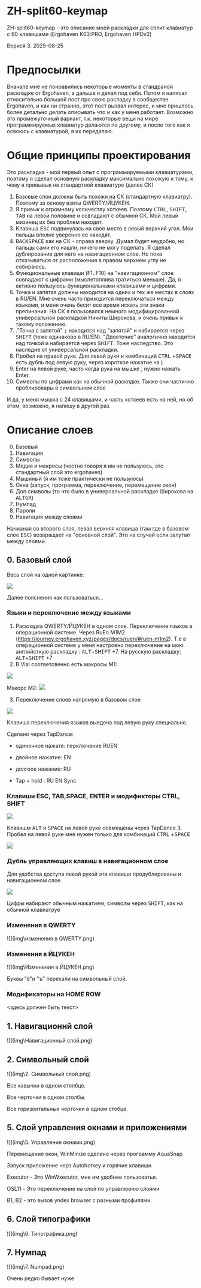 # ZH-split60-keymap

ZH-split60-keymap - это описание моей раскладки для сплит клавиатур с 60 клавишами (Ergohaven K03:PRO, Ergohaven HPDv2)

Верися 3. 2025-08-25

# Предпосылки

Вначале мне не понравились некоторые моменты в стандраной раскладке от Ergohaven, а дальше я делал под себя. Потом я написал относительно большой пост про свою расладку в сообществе Ergohaven, и как ни странно, этот пост вызвал интерес, и мне пришлось более детально делать  описывать что и как у меня работает. Возможно это промежуточный вариант, т.к. некоторые вещи на мире программируемых клавиатур делаются по другому, и после того как я освоюсь с клавиатурой, я их передалаю.
# Общие принципы проектирования 
Это раскладка - мой первый опыт с программируемыми клавиатурами, поэтому я сделал основную раскладку максимально похожую к тому, к чему я привывык на стандартной клавиатуре (далее СК)

1. Базовые слои должны быть похожи на СК (стандартную клавиатру). Поэтому за основу взяты QWERTY/ЙЦУКЕН.
2. Я привык к огромному количеству хоткеев. Поэтому <KBD>CTRL</KBD>, <KBD>SHIFT</KBD>, <KBD>TAB</KBD> на левой половине и совпадают с обычной СК. Мой левый мизинец их без проблем находит.
3. Клавиша <KBD>ESC</KBD> подвинулась на свое место в левый верхний угол. Мои пальцы вполне уверенно ее находят.
4. <KBD>BACKSPACE</KBD> как на СК - справа вверху. Думал будет неудобно, но пальцы сами его нашли, ничего не могу поделать. Я сделал дублирование для него на навигационном слое. Но пока отказываться от расположения в правом верхнем углу не собираюсь.
5. Функциональные клавиши (F1..F10) на "навигационном" слое совпадают с цифрами (мыслетоплива тратиться меньше). Да, я активно пользуюсь функциональными клавишами и цифрами.
6. Точка и запятая должны находится на одних и тех же местах в слоях в RU/EN. Мне очень часто приходится переключаться между языками, и меня очень бесит все время искать эти знаки препинания. На СК я пользовался немного модифицированной универсальной раскладкой Никиты Широкова, и очень привык к такому положению.
7. ."Точка c запятой"  <KBD>;</KBD> находится над "запятой" и набирается через <KBD>SHIFT</KBD> (тоже одинаково в RU/EN).  "Двоеточие" аналогично находится над точкой и набирается через <KBD>SHIFT</KBD>. Тоже наследство. Это наследие от универсальной раскладки. 
8. Пробел на правой руке.  Для левой руки и комбинаций <KBD>CTRL</KBD> +<KBD>SPACE</KBD> есть дубль под левую руку, через короткое нажатие на )
9. Enter  на левой руке, часто когда рука на мышке , нужно нажать Enter.
10. Символы по цифрами как на обычной расклдке. Также они частично проблировары в символьном слое


И да, у меня мышка с 24 клавишами, и часть хоткеев есть на ней, но об этом, возможно, я напишу в другой раз.


# Описание слоев

0. Базовый
1. Навигация
2. Символы
3. Медиа и макросы (честно говоря я им не пользуюсь, это стандартный слой это ergohaven)
4. Мышиный  (я им тоже практически не пользуюсь)
5. Окна (запуск, программа, переключение, перемещение окон)
6. Доп символы (то что было в универсальной раскладке Широкова на <KBD>ALTGR</KBD>)
7. Нумпад
8. Пароли
11. Навигация между слоями

Начианая со второго слоя, левая верхняя клавиша (там где в базовом слое <KBD>ESC</KBD>) возвращает на "основной слой". Это на случай если залутал между слоями.

## 0. Базовый слой

Весь слой на одной картинке:

![](img/base_all.png)

Далее пояснения как пользоваться...

### Языки и переключение между языками

1. Раскладка QWERTY/ЙЦУКЕН в одном слое. Переключение языков в операционной системе. Через  RuEn M1M2 (https://journey.ergohaven.xyz/pages/docs/ruen/#ruen-m1m2). Т.е в операционной системе у меня настроено переключение на мою английсткую раскладку : <KBD>ALT</KBD>+<KBD>SHIFT</KBD> +7. На русскую раскладку: <KBD>ALT</KBD>+<KBD>SHIFT</KBD> +7
2. В Vial соответсвенно есть макросы M1:

![](img\base_M1.png) 

Макорс M2:
![](img\base_M2.png)



3.   Переключение слоев напрямую в базовом слое

   ![](C:\USR\Zhukov\github\hpd_l_zh\img\base_ruen.png)

Клавиша переключения языков выедена под левую руку специально.

Сделано через TapDance:

* одиночное нажате: перключение RUEN

* двойное нажатие: EN

* долгоое нажание: RU

* Tap + hold : RU EN Sync

### Клавиши ESC, TAB,SPACE, ENTER  и модификторы CTRL, SHIFT

![](img\base_CTRL.png)

Клавишм <KBD>ALT</KBD> и <KBD>SPACE</KBD> на левой руке совмещены  через TapDance 3. Пробел на левой руке мне нужен только для комбинаций <KBD>CTRL</KBD> +<KBD>SPACE</KBD>

![](C:\USR\Zhukov\github\hpd_l_zh\img\TD3.png)

### Дубль управляющих клавиш в навигационном слое

Для удобства доступа левой рукой эти клавиши продублированы и навигационном слое

![](img\NAV_CTRL.png)

Цифры набирают обычным нажатием, символы через <KBD>SHIFT</KBD>,  как на обычной клавиатруе

### Изменения в QWERTY

![](img\изменения в QWERTY.png)

###  Изменения в ЙЦУКЕН

![](img\Изменения в ЙЦУКЕН.png)

Буквы "ё"и "ъ" перехали на символьный слой.

### Модификаторы на HOME ROW

<здесь должен быть текст>

##   1. Навигационнй слой

![](img\Навигационный слой.png)

## 2. Символьный слой

![](img\2. Символьный слой.png)

Все кавычки в одном столбце. 

Все черточки в одном столбы.

Все горизонтальные черточки в одном стобце.



## 5. Слой управления окнами и приложениями



![](img\5. Управление окнами.png)



Перемещение окон, WinMinize сделано через программу AquaSnap

Запуск приложение черз Autohotkey и горячие клавиши

Executor - Это WinWxecutor, мне им удобнее пользоватья.

OSL11 - Это переключение на слой по управлюеню слоями

В1, В2 - это вызов yndex browser  с разными профилями.



## 6. Слой типографики

![](img\6. Типографика.png)

## 7. Нумпад

![](img\7. Numpad.png)

Очень редко бывает нуже
